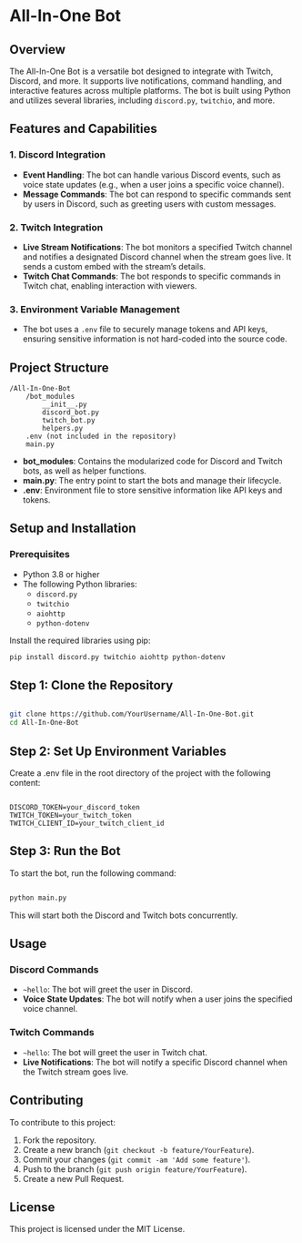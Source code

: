 # All-In-One Bot

## Overview

The All-In-One Bot is a versatile bot designed to integrate with Twitch, Discord, and more. It supports live notifications, command handling, and interactive features across multiple platforms. The bot is built using Python and utilizes several libraries, including `discord.py`, `twitchio`, and more.

## Features and Capabilities

### 1. **Discord Integration**
- **Event Handling**: The bot can handle various Discord events, such as voice state updates (e.g., when a user joins a specific voice channel).
- **Message Commands**: The bot can respond to specific commands sent by users in Discord, such as greeting users with custom messages.

### 2. **Twitch Integration**
- **Live Stream Notifications**: The bot monitors a specified Twitch channel and notifies a designated Discord channel when the stream goes live. It sends a custom embed with the stream’s details.
- **Twitch Chat Commands**: The bot responds to specific commands in Twitch chat, enabling interaction with viewers.

### 3. **Environment Variable Management**
- The bot uses a `.env` file to securely manage tokens and API keys, ensuring sensitive information is not hard-coded into the source code.

## Project Structure

    /All-In-One-Bot
        /bot_modules
            __init__.py
            discord_bot.py
            twitch_bot.py
            helpers.py
        .env (not included in the repository)
        main.py


- **bot_modules**: Contains the modularized code for Discord and Twitch bots, as well as helper functions.
- **main.py**: The entry point to start the bots and manage their lifecycle.
- **.env**: Environment file to store sensitive information like API keys and tokens.

## Setup and Installation

### Prerequisites

- Python 3.8 or higher
- The following Python libraries:
  - `discord.py`
  - `twitchio`
  - `aiohttp`
  - `python-dotenv`

Install the required libraries using pip:

```bash
pip install discord.py twitchio aiohttp python-dotenv
```

## Step 1: Clone the Repository

```bash

git clone https://github.com/YourUsername/All-In-One-Bot.git
cd All-In-One-Bot
```

## Step 2: Set Up Environment Variables

Create a .env file in the root directory of the project with the following content:

```env

DISCORD_TOKEN=your_discord_token
TWITCH_TOKEN=your_twitch_token
TWITCH_CLIENT_ID=your_twitch_client_id
```

## Step 3: Run the Bot

To start the bot, run the following command:

```bash

python main.py
```

This will start both the Discord and Twitch bots concurrently.

## Usage

### Discord Commands

- `~hello`: The bot will greet the user in Discord.
- **Voice State Updates**: The bot will notify when a user joins the specified voice channel.

### Twitch Commands

- `~hello`: The bot will greet the user in Twitch chat.
- **Live Notifications**: The bot will notify a specific Discord channel when the Twitch stream goes live.

## Contributing

To contribute to this project:

1. Fork the repository.
2. Create a new branch (`git checkout -b feature/YourFeature`).
3. Commit your changes (`git commit -am 'Add some feature'`).
4. Push to the branch (`git push origin feature/YourFeature`).
5. Create a new Pull Request.

## License

This project is licensed under the MIT License.


